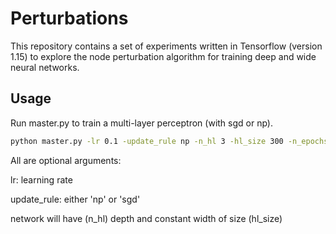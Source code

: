# Perturbations
This repository contains a set of experiments written in Tensorflow (version 1.15) to explore the node perturbation algorithm for training deep and wide neural networks.

## Usage

Run master.py to train a multi-layer perceptron (with sgd or np).

```bash
python master.py -lr 0.1 -update_rule np -n_hl 3 -hl_size 300 -n_epochs 5
```

All are optional arguments:

lr: learning rate

update_rule: either 'np' or 'sgd'

network will have (n_hl) depth and constant width of size (hl_size)
